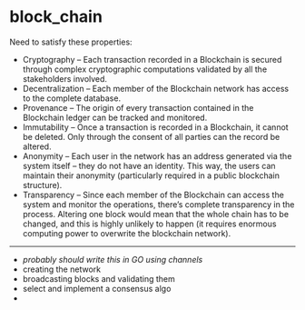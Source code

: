 # block_chain
Need to satisfy these properties:
- Cryptography – Each transaction recorded in a Blockchain is secured through complex cryptographic computations validated by all the stakeholders involved.
- Decentralization – Each member of the Blockchain network has access to the complete database.
- Provenance – The origin of every transaction contained in the Blockchain ledger can be tracked and monitored.
- Immutability – Once a transaction is recorded in a Blockchain, it cannot be deleted. Only through the consent of all parties can the record be altered.
- Anonymity – Each user in the network has an address generated via the system itself – they do not have an identity. This way, the users can maintain their anonymity (particularly required in a public blockchain structure).
- Transparency – Since each member of the Blockchain can access the system and monitor the operations, there’s complete transparency in the process. Altering one block would mean that the whole chain has to be changed, and this is highly unlikely to happen (it requires enormous computing power to overwrite the blockchain network). 

------------------------------------------------------------
- *probably should write this in GO using channels*
- creating the network
- broadcasting blocks and validating them
- select and implement a consensus algo
- 

